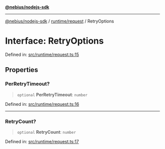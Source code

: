 [**@nebius/nodejs-sdk**](../../../README.md)

***

[@nebius/nodejs-sdk](../../../README.md) / [runtime/request](../README.md) / RetryOptions

# Interface: RetryOptions

Defined in: [src/runtime/request.ts:15](https://github.com/nebius/nodejs-sdk/blob/a37d220b2851e3bf0d396cb03828d544f584df45/src/runtime/request.ts#L15)

## Properties

### PerRetryTimeout?

> `optional` **PerRetryTimeout**: `number`

Defined in: [src/runtime/request.ts:16](https://github.com/nebius/nodejs-sdk/blob/a37d220b2851e3bf0d396cb03828d544f584df45/src/runtime/request.ts#L16)

***

### RetryCount?

> `optional` **RetryCount**: `number`

Defined in: [src/runtime/request.ts:17](https://github.com/nebius/nodejs-sdk/blob/a37d220b2851e3bf0d396cb03828d544f584df45/src/runtime/request.ts#L17)
